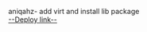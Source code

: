 aniqahz- add virt and install lib package <br>
<a href="http://jasmyne14.pythonanywhere.com/">--Deploy link--</a>
